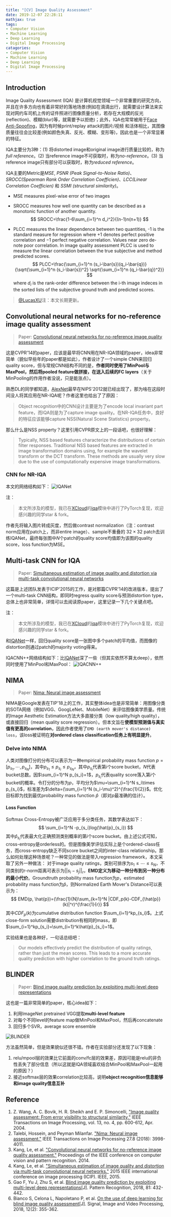 ```yaml
---
title: "[CV] Image Quality Assessment"
date: 2019-12-07 22:28:11
mathjax: true
tags:
- Computer Vision
- Machine Learning
- Deep Learning
- Digital Image Processing
catagories:
- Computer Vision
- Machine Learning
- Deep Learning
- Digital Image Processing
---
```

## Introduction
Image Quality Assessment (IQA) 是计算机视觉领域一个非常重要的研究方向，并且在许多方向也有着非常好的落地场景(例如在滴滴出行，就需要设计算法来实现对网约车司机上传的证件照进行图像质量分析，若存在大规模的反光(reflection)、模糊(blur)等，就需要予以拒绝)；此外，IQA也常常被用于[Face Anti-Spoofing](https://lucasxlu.github.io/blog/2018/10/30/cv-antispoofing/)，因为有时候print/replay attack的图片/视频 和活体相比，其图像质量往往会比较差(例如颜色失真、反光、模糊、变形等)，因此也是一个非常显著的特征。

IQA主要分为3种：(1) 将distorted image和original image进行质量比较的，称为*full reference*。(2) 当reference image不可获取时，称为*no-reference*。(3) 当reference image只有部分可以获取时，称为*reduced reference*。

IQA主要的Metric是*MSE*, *PSNR (Peak Signal-to-Noise Ratio)*、*SROCC(Spearman Rank Order Correlation Coefficien)*、*LCC(Linear Correlation Coefficien)* 和 *SSMI (structural similarity)*。

- MSE measures pixel-wise error of two images

- SROCC measures how well one quantity can be described as a monotonic function of another quantity.
$$
SROCC=\frac{1-6\sum_{i=1}^n d_i^2}{(n-1)n(n+1)}
$$

- PLCC measures the linear dependence between two quantities, -1 is the standard measure for regression where +1 denotes perfect positive correlation and −1 perfect negative correlation. Values near zero de- note poor correlation. In image quality assessment PLCC is used to measure the linear correlation between the true subjective and method predicted scores.
$$
PLCC=\frac{\sum_{i=1}^n (s_i-\bar{s})(q_i-\bar{q})}{\sqrt{\sum_{i=1}^n (s_i-\bar{s})^2} \sqrt{\sum_{i=1}^n (q_i-\bar{q})^2}}
$$
where $d_i$ is the rank-order difference between the i-th image indeces in the sorted lists of the subjective ground truth and predicted scores.

> [@LucasXU](https://www.zhihu.com/people/xulu-0620/activities)注：本文长期更新。


## Convolutional neural networks for no-reference image quality assessment
> Paper: [Convolutional neural networks for no-reference image quality assessment](http://openaccess.thecvf.com/content_cvpr_2014/papers/Kang_Convolutional_Neural_Networks_2014_CVPR_paper.pdf)

这是CVPR'14的paper，应该是最早将CNN用在NR-IQA领域的paper，idea非常简单（貌似早些年的paper都是如此），作者设计了一个simple CNN来回归quality score，但与常规CNN结构不同的是，**作者同时使用了MinPool与MaxPool，然后将pooled feature做拼接，在送入后续的FC layers**（关于MinPooling的作用作者没说，只是能涨点）。

熟悉DL的同学都知道，[AlexNet](http://papers.nips.cc/paper/4824-imagenet-classification-with-deep-convolutional-neural-networks.pdf)最早在NIPS'2012就已经出现了，那为啥在这段时间没人将其应用在NR-IQA呢？作者这里也给出了了原因：
> Object recognition中的CNN设计主要是为了encode local invariant part feature，而IQA则是为了capture image quality。在NR-IQA任务中，良好的特征应该能够capture NSS(Natural Scene Statistics) property。

那么什么是NSS property？这里引用CVPR原文上的一段话吧，也很好理解：
> Typically, NSS based features characterize the distributions of certain filter responses. Traditional NSS based features are extracted in image transformation domains using, for example the wavelet transform or the DCT transform. These methods are usually very slow due to the use of computationally expensive image transformations.

### CNN for NR-IQA
本文的网络结构如下：
![IQANet](https://raw.githubusercontent.com/lucasxlu/blog/master/source/_posts/cv-iqa/iqanet.png)

注：
> 本文所涉及的模型，我已在[XCloud](https://github.com/lucasxlu/XCloud)的[iqa](https://github.com/lucasxlu/XCloud/tree/master/research/iqa)模块中进行了PyTorch复现，欢迎感兴趣的同学star & fork。

作者先将输入图片转成灰度，然后做contrast normalization（注：contrast norm应用在patch上，而非entire image）、sample不重叠的 $32\times 32$ patch去训练IQANet，最终每张图中$N$个patch的quality score均值即为该图的quality score，loss function为MSE。


## Multi-task CNN for IQA
> Paper: [Simultaneous estimation of image quality and distortion via multi-task convolutional neural networks](https://ieeexplore.ieee.org/abstract/document/7351311/)

这篇是上述团队发表于ICIP'2015的工作，是对那篇CVPR'14的改进版本，提出了一个multi-task CNN结构，即同时regress quality score与预测distortion type，总体上也非常简单，详情可以去阅读原paper，这里记录一下几个关键点吧。

注：
> 本文所涉及的模型，我已在[XCloud](https://github.com/lucasxlu/XCloud)的[iqa](https://github.com/lucasxlu/XCloud/tree/master/research/iqa)模块中进行了PyTorch复现，欢迎感兴趣的同学star & fork。

和[IQANet](http://openaccess.thecvf.com/content_cvpr_2014/papers/Kang_Convolutional_Neural_Networks_2014_CVPR_paper.pdf)一样，回归quality score是一张图中多个patch的平均值，而图像的distortion则通过patch的majority voting得来。

IQACNN++网络结构如下：比[IQANet](http://openaccess.thecvf.com/content_cvpr_2014/papers/Kang_Convolutional_Neural_Networks_2014_CVPR_paper.pdf)深了一些（但其实依然不算太deep），依然同时使用了MinPool和MaxPool：
![IQACNN++](https://raw.githubusercontent.com/lucasxlu/blog/master/source/_posts/cv-iqa/iqacnn_pp.png)


## NIMA
> Paper: [Nima: Neural image assessment](https://ieeexplore.ieee.org/stamp/stamp.jsp?tp=&arnumber=8352823)

NIMA是Google发表在TIP'18上的工作，其实整体idea也是非常简单：用图像分类的SOTA网络（例如VGG、GoogLeNet、MobileNet）来评估图像美学质量。传统的Image Aesthetic Estimation方法大多直接分类（low quality/high quality），或直接回归（mean quality score regression）。但本文旨在**使模型预测值与真实值有更高的correlation**，因此作者使用了``EMD (earth mover's distance) loss``，该loss被证明在**对ordered class classification任务上有明显提升**。

### Delve into NIMA
人类对图像打分的分布可以表示为一种empirical probability mass function $p=[p_{s_1}, \cdots, p_{s_N}]$，其中$p_{s_1}\leq p_{s_i}\leq p_{s_N}$，其中$p_{s_i}$代表第$i$个score bucket，$N$代表bucket总数。因$\sum_{i=1}^N p_{s_i}=1$，$p_{s_i}$代表quality score落入第$i$个bucket的概率。令打分的分布为$p$，平均分为$\mu=\sum_{i=1}^N s_i\times p_{s_i}$，标准差为$\delta=(\sum_{i=1}^N (s_i-\mu)^2)^{\frac{1}{2}}$。优化目标即为找到最优probability mass function $\hat{p}$（即对$p$最准确的估计）。

#### Loss Function
Softmax Cross-Entropy被广泛应用于多分类任务，其数学表达如下：
$$
\sum_{i=1}^N -p_{s_i}log(\hat{p}_{s_i})
$$
其中$\hat{p}_{s_i}$代表最大化正确预测类别概率的第$i$个score bucket。由上述公式可知，cross-entropy是orderless的。但是图像美学评估实际上是个ordered-class任务，而cross-entropy缺乏不同score bucket之间的inter-class relationship。那么如何处理这种场景呢？一种常见的做法是带入regression framework，本文采取了另外一种做法：
对于image quality ratings，类别可排序为$s_1\leq \cdots \leq s_N$，不同类别的r-norm距离可表示为$||s_i-s_j||_r$，**EMD定义为移动一种分布到另一种分布的最小代价**。Groundtruth probability mass function为$p$，estimated probability mass function为$\hat{p}$，则Normalized Earth Mover's Distance可以表示为：
$$
EMD(p, \hat{p})=(\frac{1}{N}\sum_{k=1}^N |CDF_p(k)-CDF_{\hat{p}}(k)|^r)^{\frac{1}{r}}
$$
其中$CDF_p(k)$为cumulative distribution function $\sum_{i=1}^kp_{s_i}$。上式close-form solution需要distribution有相同的mass，即$\sum_{i=1}^kp_{s_i}=\sum_{i=1}^k\hat{p}_{s_i}=1$。

实验结果也是各种好，一句话总结吧：
> Our models effectively predict the distribution of quality ratings, rather than just the mean scores. This leads to a more accurate quality prediction with higher correlation to the ground truth ratings.


## BLINDER
> Paper: [Blind image quality prediction by exploiting multi-level deep representations](https://www.sciencedirect.com/science/article/pii/S003132031830150X)

这也是一篇非常简单的paper，核心idea如下：
1. 利用ImageNet pretrained VGG提取**multi-level feature**
2. 对每个不同level的feature map做MinPool和MaxPool，然后再concatenate
3. 回归多个SVR，average score ensemble

![BLINDER](https://raw.githubusercontent.com/lucasxlu/blog/master/source/_posts/cv-iqa/blinder.png)

方法虽然简单，但是效果貌似还很不错。作者在实验部分还发现了以下现象：
1. relu/mpool层的效果比它前面的conv/fc层的效果差，原因可能是relu的非负性丢失了部分信息（所以这就是IQA领域喜欢结合MinPool和MaxPool一起用的原因？）
2. 接近softmax层的效果correlation比较高，说明**object recognition信息能够和image quality信息互补**


## Reference
1. Z. Wang, A. C. Bovik, H. R. Sheikh and E. P. Simoncelli, ["Image quality assessment: From error visibility to structural similarity,"](http://www.cns.nyu.edu/pub/eero/wang03-reprint.pdf) IEEE Transactions on Image Processing, vol. 13, no. 4, pp. 600-612, Apr. 2004.
2. Talebi, Hossein, and Peyman Milanfar. ["Nima: Neural image assessment."](https://ieeexplore.ieee.org/stamp/stamp.jsp?tp=&arnumber=8352823) IEEE Transactions on Image Processing 27.8 (2018): 3998-4011.
3. Kang, Le, et al. ["Convolutional neural networks for no-reference image quality assessment."](http://openaccess.thecvf.com/content_cvpr_2014/papers/Kang_Convolutional_Neural_Networks_2014_CVPR_paper.pdf) Proceedings of the IEEE conference on computer vision and pattern recognition. 2014.
4. Kang, Le, et al. ["Simultaneous estimation of image quality and distortion via multi-task convolutional neural networks."](https://ieeexplore.ieee.org/abstract/document/7351311/) 2015 IEEE international conference on image processing (ICIP). IEEE, 2015.
5. Gao F, Yu J, Zhu S, et al. [Blind image quality prediction by exploiting multi-level deep representations](https://www.sciencedirect.com/science/article/pii/S003132031830150X)[J]. Pattern Recognition, 2018, 81: 432-442.
6. Bianco S, Celona L, Napoletano P, et al. [On the use of deep learning for blind image quality assessment](https://arxiv.org/pdf/1602.05531.pdf)[J]. Signal, Image and Video Processing, 2018, 12(2): 355-362.
